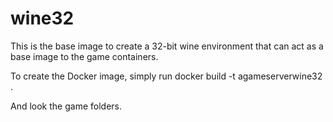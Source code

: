# wine32

This is the base image to  create a 32-bit wine environment that can act as a base image to the game containers.

To create the Docker image, simply run
docker build -t agameserverwine32 .

And look the game folders.